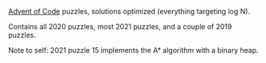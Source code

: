 [Advent of Code](https://adventofcode.com/) puzzles, solutions optimized (everything targeting log N).

Contains all 2020 puzzles, most 2021 puzzles, and a couple of 2019 puzzles.

Note to self: 2021 puzzle 15 implements the A* algorithm with a binary heap.
